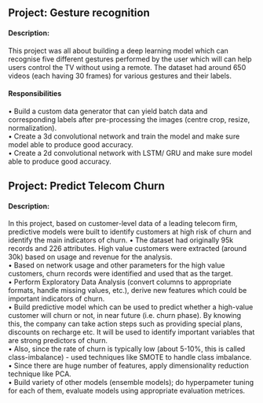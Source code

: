 ## Project: Gesture recognition
#### Description: 
This project was all about building a deep learning model which can recognise five different gestures performed by the user which will can help users control the TV without using a remote. The dataset had around 650 videos (each having 30 frames) for various gestures and their labels.
#### Responsibilities
•	Build a custom data generator that can yield batch data and corresponding labels after pre-processing the images (centre crop, resize, normalization).<br>
•	Create a 3d convolutional network and train the model and make sure model able to produce good accuracy.<br>
•	Create a 2d convolutional network with LSTM/ GRU and make sure model able to produce good accuracy.<br>

## Project: Predict Telecom Churn
#### Description: 
In this project, based on customer-level data of a leading telecom firm, predictive models were built to identify customers at high risk of churn and identify the main indicators of churn. 
•	The dataset had originally 95k records and 226 attributes. High value customers were extracted (around 30k) based on usage and revenue for the analysis. <br>
•	Based on network usage and other parameters for the high value customers, churn records were identified and used that as the target.<br>
•	Perform Exploratory Data Analysis (convert columns to appropriate formats, handle missing values, etc.), derive new features which could be important indicators of churn. <br>
•	Build predictive model which can be used to predict whether a high-value customer will churn or not, in near future (i.e. churn phase). By knowing this, the company can take action steps such as providing special plans, discounts on recharge etc. It will be used to identify important variables that are strong predictors of churn. <br>
•	Also, since the rate of churn is typically low (about 5-10%, this is called class-imbalance) - used techniques like SMOTE to handle class imbalance. <br>
•	Since there are huge number of features, apply dimensionality reduction technique like PCA.<br>
•	Build variety of other models (ensemble models); do hyperpameter tuning for each of them, evaluate models using appropriate evaluation metrices.<br>

